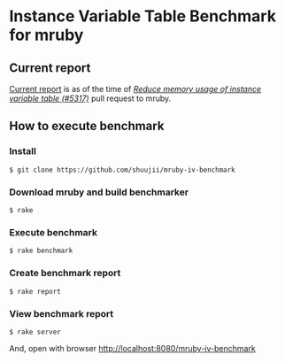 # Instance Variable Table Benchmark for mruby

## Current report

[Current report](https://shuujii.github.io/mruby-iv-benchmark) is as of the time of [*Reduce memory usage of instance variable table (#5317)*](https://github.com/mruby/mruby/pull/5317) pull request to mruby.

## How to execute benchmark

### Install

```console
$ git clone https://github.com/shuujii/mruby-iv-benchmark
```

### Download mruby and build benchmarker

```console
$ rake
```

### Execute benchmark

```console
$ rake benchmark
```

### Create benchmark report

```console
$ rake report
```

### View benchmark report

```console
$ rake server
```

And, open with browser [http://localhost:8080/mruby-iv-benchmark](http://localhost:8080/mruby-iv-benchmark)
